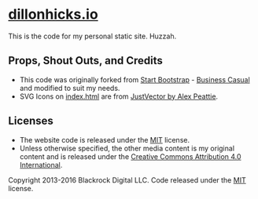 # [dillonhicks.io](http://www.dillonhicks.io)

This is the code for my personal static site. Huzzah.

## Props, Shout Outs, and Credits

* This code was originally forked from [Start Bootstrap](http://startbootstrap.com/) - [Business Casual](http://startbootstrap.com/template-overviews/business-casual/) and modified to suit my needs.
* SVG Icons on [index.html](https://github.com/vengefuldrx/dillonhicks.io/blob/master/index.html) are from [JustVector by Alex Peattie](https://alexpeattie.com/projects/justvector-icons).

## Licenses
* The website code is released under the [MIT](https://github.com/vengefuldrx/dillonhicks.io/blob/master/LICENSE) license.
* Unless otherwise specified, the other media content is my original content and is released under the [Creative Commons Attribution 4.0 International](https://creativecommons.org/licenses/by/4.0/).

Copyright 2013-2016 Blackrock Digital LLC. Code released under the [MIT](https://github.com/BlackrockDigital/startbootstrap-business-casual/blob/gh-pages/LICENSE) license.
